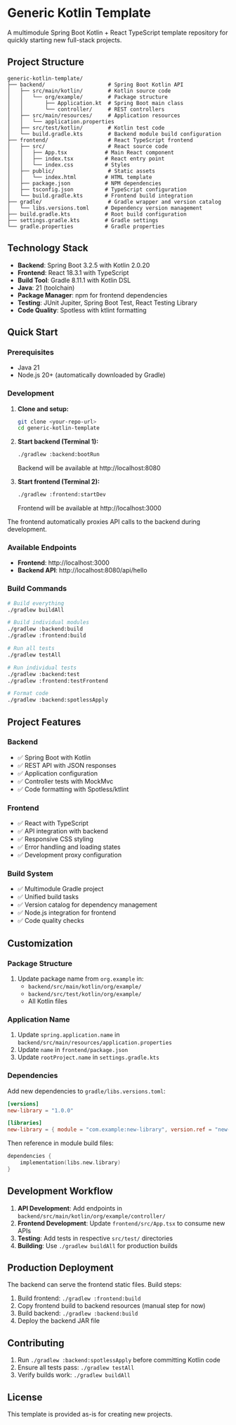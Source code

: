 # Generic Kotlin Template

A multimodule Spring Boot Kotlin + React TypeScript template repository for quickly starting new full-stack projects.

## Project Structure

```
generic-kotlin-template/
├── backend/                    # Spring Boot Kotlin API
│   ├── src/main/kotlin/        # Kotlin source code
│   │   └── org/example/        # Package structure
│   │       ├── Application.kt  # Spring Boot main class
│   │       └── controller/     # REST controllers
│   ├── src/main/resources/     # Application resources
│   │   └── application.properties
│   ├── src/test/kotlin/        # Kotlin test code
│   └── build.gradle.kts        # Backend module build configuration
├── frontend/                   # React TypeScript frontend
│   ├── src/                    # React source code
│   │   ├── App.tsx            # Main React component
│   │   ├── index.tsx          # React entry point
│   │   └── index.css          # Styles
│   ├── public/                 # Static assets
│   │   └── index.html         # HTML template
│   ├── package.json           # NPM dependencies
│   ├── tsconfig.json          # TypeScript configuration
│   └── build.gradle.kts       # Frontend build integration
├── gradle/                     # Gradle wrapper and version catalog
│   └── libs.versions.toml     # Dependency version management
├── build.gradle.kts           # Root build configuration
├── settings.gradle.kts        # Gradle settings
└── gradle.properties          # Gradle properties
```

## Technology Stack

- **Backend**: Spring Boot 3.2.5 with Kotlin 2.0.20
- **Frontend**: React 18.3.1 with TypeScript
- **Build Tool**: Gradle 8.11.1 with Kotlin DSL
- **Java**: 21 (toolchain)
- **Package Manager**: npm for frontend dependencies
- **Testing**: JUnit Jupiter, Spring Boot Test, React Testing Library
- **Code Quality**: Spotless with ktlint formatting

## Quick Start

### Prerequisites
- Java 21
- Node.js 20+ (automatically downloaded by Gradle)

### Development

1. **Clone and setup:**
   ```bash
   git clone <your-repo-url>
   cd generic-kotlin-template
   ```

2. **Start backend (Terminal 1):**
   ```bash
   ./gradlew :backend:bootRun
   ```
   Backend will be available at http://localhost:8080

3. **Start frontend (Terminal 2):**
   ```bash
   ./gradlew :frontend:startDev
   ```
   Frontend will be available at http://localhost:3000

The frontend automatically proxies API calls to the backend during development.

### Available Endpoints

- **Frontend**: http://localhost:3000
- **Backend API**: http://localhost:8080/api/hello

### Build Commands

```bash
# Build everything
./gradlew buildAll

# Build individual modules
./gradlew :backend:build
./gradlew :frontend:build

# Run all tests
./gradlew testAll

# Run individual tests
./gradlew :backend:test
./gradlew :frontend:testFrontend

# Format code
./gradlew :backend:spotlessApply
```

## Project Features

### Backend
- ✅ Spring Boot with Kotlin
- ✅ REST API with JSON responses
- ✅ Application configuration
- ✅ Controller tests with MockMvc
- ✅ Code formatting with Spotless/ktlint

### Frontend
- ✅ React with TypeScript
- ✅ API integration with backend
- ✅ Responsive CSS styling
- ✅ Error handling and loading states
- ✅ Development proxy configuration

### Build System
- ✅ Multimodule Gradle project
- ✅ Unified build tasks
- ✅ Version catalog for dependency management
- ✅ Node.js integration for frontend
- ✅ Code quality checks


## Customization

### Package Structure
1. Update package name from `org.example` in:
   - `backend/src/main/kotlin/org/example/`
   - `backend/src/test/kotlin/org/example/`
   - All Kotlin files

### Application Name
1. Update `spring.application.name` in `backend/src/main/resources/application.properties`
2. Update `name` in `frontend/package.json`
3. Update `rootProject.name` in `settings.gradle.kts`

### Dependencies
Add new dependencies to `gradle/libs.versions.toml`:
```toml
[versions]
new-library = "1.0.0"

[libraries]
new-library = { module = "com.example:new-library", version.ref = "new-library" }
```

Then reference in module build files:
```kotlin
dependencies {
    implementation(libs.new.library)
}
```

## Development Workflow

1. **API Development**: Add endpoints in `backend/src/main/kotlin/org/example/controller/`
2. **Frontend Development**: Update `frontend/src/App.tsx` to consume new APIs
3. **Testing**: Add tests in respective `src/test/` directories
4. **Building**: Use `./gradlew buildAll` for production builds

## Production Deployment

The backend can serve the frontend static files. Build steps:

1. Build frontend: `./gradlew :frontend:build`
2. Copy frontend build to backend resources (manual step for now)
3. Build backend: `./gradlew :backend:build`
4. Deploy the backend JAR file

## Contributing

1. Run `./gradlew :backend:spotlessApply` before committing Kotlin code
2. Ensure all tests pass: `./gradlew testAll`
3. Verify builds work: `./gradlew buildAll`

## License

This template is provided as-is for creating new projects.
